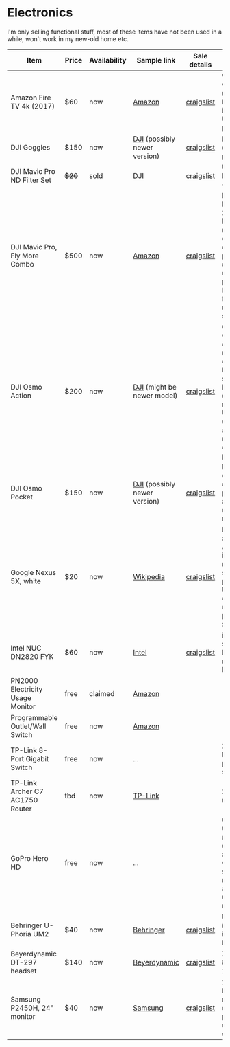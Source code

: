 # Electronics

I'm only selling functional stuff, most of these items have not been used in a while, won't work in my new-old home etc.

| Item | Price | Availability | Sample link | Sale details | Remarks | 
|---|---|---|---|---|---|
| Amazon Fire TV 4k (2017) | $60 | now | [Amazon](https://www.amazon.com/gp/product/B01N32NCPM/ref=ppx_yo_dt_b_search_asin_title?ie=UTF8&psc=1) | [craigslist](https://seattle.craigslist.org/see/ele/d/seattle-amazon-firetv-4k/7282287461.html) | With Alexa voice remote, latest OS installed, no USB plug/cable
| DJI Goggles | $150 | now | [DJI](https://www.dji.com/dji-goggles) (possibly newer version) | [craigslist](https://seattle.craigslist.org/see/ele/d/seattle-dji-goggles-practically-unused/7281846496.html) | Including cables, power plug
| DJI Mavic Pro ND Filter Set | ~~$20~~ | sold | [DJI](https://store.dji.com/product/mavic-nd-filters-set-new) | [craigslist](https://seattle.craigslist.org/see/ele/d/seattle-dji-mavic-pro-nd-filter-set/7281843436.html) | Used once, ND 4/8/16/32
| DJI Mavic Pro, Fly More Combo | $500 | now | [Amazon](https://www.amazon.com/DJI-Mavic-Pro-More-Combo/dp/B01LYNH0BD) | [craigslist](https://seattle.craigslist.org/see/ele/d/seattle-dji-mavic-pro-fly-more-combo/7281817201.html) | DJI Mavic Pro from 2016, three batteries, remote controller, extra sets of props, chargers, original packaging, fully functional, no major scratches
| DJI Osmo Action | $200 | now | [DJI](https://store.dji.com/product/osmo-action?site=brandsite&from=buy_now_bar&vid=80181) (might be newer model) | [craigslist](https://seattle.craigslist.org/see/ele/d/seattle-dji-osmo-action/7282279703.html) | Camera, with 64 GB class 10 microSD card, 3 batteries (2 spares), battery cases, mount, USB-C cable, DJI action mount kit, original packaging
| DJI Osmo Pocket | $150 | now | [DJI](https://www.dji.com/osmo-pocket) (possibly newer version) | [craigslist](https://seattle.craigslist.org/see/ele/d/seattle-dji-osmo-pocket/7281852316.html) | Including case, original packaging, action camera mount
| Google Nexus 5X, white | $20 | now | [Wikipedia](https://en.wikipedia.org/wiki/Nexus_5X) | [craigslist](https://seattle.craigslist.org/see/ele/d/seattle-nexus-5x/7282281809.html) | Latest available Android installed, no more security patches, USB-C cable available, no power supply
| Intel NUC DN2820 FYK | $60 | now | [Intel](https://ark.intel.com/content/www/us/en/ark/products/78953/intel-nuc-kit-dn2820fykh.html) | [craigslist](https://seattle.craigslist.org/see/sys/d/seattle-intel-nuc-dn2820fyk/7282284636.html) | incl power supply, 4GB DDR3 memory, no hard drive
| PN2000 Electricity Usage Monitor | free | claimed | [Amazon](https://www.amazon.com/gp/product/B0777H8MS8/ref=ppx_yo_dt_b_asin_title_o08_s00?ie=UTF8&psc=1) | 
| Programmable Outlet/Wall Switch | free | now | [Amazon](https://www.amazon.com/gp/product/B06XHM1ZZ4/ref=ppx_yo_dt_b_asin_title_o08_s00?ie=UTF8&psc=1) | 
| TP-Link 8-Port Gigabit Switch | free | now | ... |  | 2 available, EU-plug power supply
| TP-Link Archer C7 AC1750 Router | tbd | now | [TP-Link](https://www.tp-link.com/us/home-networking/wifi-router/archer-c7) | | 2017 model, rev 2
| GoPro Hero HD | free | now | ... | | Original GoPro HD action camera, ancient still works, incl some mounting accessories, GoPro chest mount
| Behringer U-Phoria UM2 | $40 | now | [Behringer](https://www.behringer.com/product.html?modelCode=P0AVV) | [craigslist](https://seattle.craigslist.org/see/ele/d/seattle-behringer-phoria-um2-usb-audio/7283297117.html) | USB-Audio interface, incl USB-A-B cable
| Beyerdynamic DT-297 headset | $140 | now | [Beyerdynamic](https://north-america.beyerdynamic.com/dt-297-pv.html) | [craigslist](https://seattle.craigslist.org/see/ele/d/seattle-beyerdynamic-dt-297-headphones/7283301923.html) | XLR, 80ohm, with 10ft cable
| Samsung P2450H, 24" monitor | $40 | now | [Samsung](https://www.samsung.com/us/business/support/owners/product/p2450-series-p2450h/) | [craigslist](https://seattle.craigslist.org/see/ele/d/seattle-samsung-p2450h-24-inch-1080p/7284407681.html) | 24", 1080p, EU-version, no power cable, packaging or other cables
